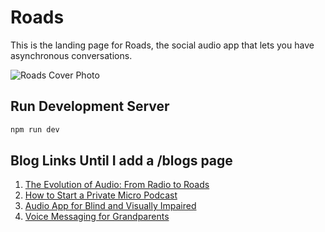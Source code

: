 # Roads

This is the landing page for Roads, the social audio app that lets you have asynchronous conversations.

![Roads Cover Photo](https://roadsaudioassets.s3.amazonaws.com/Roads_Cover.png)

## Run Development Server

```bash
npm run dev
```

## Blog Links Until I add a /blogs page

1. [The Evolution of Audio: From Radio to Roads](https://roadsaudio.com/blogs/the-evolution-of-audio-from-radio-to-roads)
2. [How to Start a Private Micro Podcast](https://roadsaudio.com/blogs/how-to-start-a-private-micro-podcast)
3. [Audio App for Blind and Visually Impaired](https://roadsaudio.com/blogs/audio-app-for-blind-users)
4. [Voice Messaging for Grandparents](https://roadsaudio.com/blogs/voice-messaging-for-grandparents-simple-guide)

